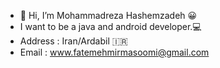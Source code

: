 - 👋 Hi, I’m Mohammadreza Hashemzadeh 😀
- I want to be a java and android developer.💻
- Address : Iran/Ardabil 🇮🇷
- Email : www.fatemehmirmasoomi@gmail.com

<!---
MohammadrezaHashemzadeh/MohammadrezaHashemzadeh is a ✨ special ✨ repository because its `README.md` (this file) appears on your GitHub profile.
You can click the Preview link to take a look at your changes.
--->
